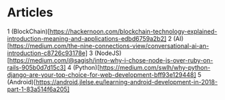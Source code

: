 # Articles

1 (BlockChain)[https://hackernoon.com/blockchain-technology-explained-introduction-meaning-and-applications-edbd6759a2b2]
2 (AI)[https://medium.com/the-nine-connections-view/conversational-ai-an-introduction-c8726c93178e]
3 (NodeJS)[https://medium.com/@sagish/intro-why-i-chose-node-js-over-ruby-on-rails-905b0d7d15c3]
4 (Python)[https://medium.com/swlh/why-python-django-are-your-top-choice-for-web-development-bff93e129448]
5 (Android)[https://android.jlelse.eu/learning-android-development-in-2018-part-1-83a514f6a205]
